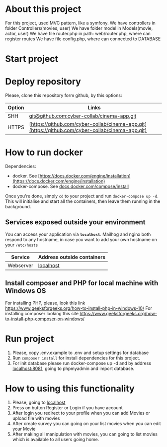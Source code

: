 **About this project**
==================================

For this project, used MVC pattern, like a symfony.
We have controllers in folder Controllers(movies, user)
We have folder model in Models(movie, actor, user)
We have file router.php in path: web/router.php, where can register routes
We have file config.php, where can connected to DATABASE

Start project
==================================

# Deploy repository #

Please, clone this repository form github, by this options:

Option|Links
-------|--------------------------
SHH|[git@github.com:cyber-collab/cinema-app.git](git@github.com:cyber-collab/cinema-app.git)
HTTPS|[https://github.com/cyber-collab/cinema-app.git](https://github.com/cyber-collab/cinema-app.git)

# How to run docker #

Dependencies:

* docker. See [https://docs.docker.com/engine/installation](https://docs.docker.com/engine/installation)
* docker-compose. See [docs.docker.com/compose/install](https://docs.docker.com/compose/install/)

Once you're done, simply `cd` to your project and run `docker-compose up -d`. This will initialise and start all the
containers, then leave them running in the background.

## Services exposed outside your environment ##

You can access your application via **`localhost`**. Mailhog and nginx both respond to any hostname, in case you want to
add your own hostname on your `/etc/hosts`

Service|Address outside containers
-------|--------------------------
Webserver|[localhost](http://localhost)

## Install composer and PHP for local machine with Windows OS ##

For installing PHP, please, look this link https://www.geeksforgeeks.org/how-to-install-php-in-windows-10/
For installing composer looking this site https://www.geeksforgeeks.org/how-to-install-php-composer-on-windows/

# Run project #

1. Please, copy .env.example to .env and setup settings for database
2. Run `composer install` for install dependencies for this project.
3. For init database please run docker-compose up -d and by address [localhost:8081](http://localhost:8081/index.php?route=/database/import&db=database), going to phpmyadmin and import database.

# How to using this functionality #

1. Please, going to [localhost](http://localhost)
2. Press on button Register or Login if you have account
3. After login you redirect to your profile when you can add Movies or upload file with movies
4. After create survey you can going on your list movies when you can edit your Movie
5. After making all manipulation with movies, you can going to list movies which is available to all users going home.
